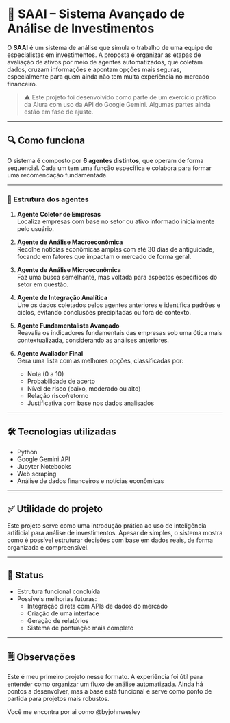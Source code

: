 # 🧠 SAAI – Sistema Avançado de Análise de Investimentos

O **SAAI** é um sistema de análise que simula o trabalho de uma equipe de especialistas em investimentos. A proposta é organizar as etapas de avaliação de ativos por meio de agentes automatizados, que coletam dados, cruzam informações e apontam opções mais seguras, especialmente para quem ainda não tem muita experiência no mercado financeiro.

> ⚠️ Este projeto foi desenvolvido como parte de um exercício prático da Alura com uso da API do Google Gemini. Algumas partes ainda estão em fase de ajuste.

---

## 🔍 Como funciona

O sistema é composto por **6 agentes distintos**, que operam de forma sequencial. Cada um tem uma função específica e colabora para formar uma recomendação fundamentada.

---

### 👥 Estrutura dos agentes

1. **Agente Coletor de Empresas**  
   Localiza empresas com base no setor ou ativo informado inicialmente pelo usuário.

2. **Agente de Análise Macroeconômica**  
   Recolhe notícias econômicas amplas com até 30 dias de antiguidade, focando em fatores que impactam o mercado de forma geral.

3. **Agente de Análise Microeconômica**  
   Faz uma busca semelhante, mas voltada para aspectos específicos do setor em questão.

4. **Agente de Integração Analítica**  
   Une os dados coletados pelos agentes anteriores e identifica padrões e ciclos, evitando conclusões precipitadas ou fora de contexto.

5. **Agente Fundamentalista Avançado**  
   Reavalia os indicadores fundamentais das empresas sob uma ótica mais contextualizada, considerando as análises anteriores.

6. **Agente Avaliador Final**  
   Gera uma lista com as melhores opções, classificadas por:
   - Nota (0 a 10)
   - Probabilidade de acerto
   - Nível de risco (baixo, moderado ou alto)
   - Relação risco/retorno
   - Justificativa com base nos dados analisados

---

## 🛠️ Tecnologias utilizadas

- Python
- Google Gemini API
- Jupyter Notebooks
- Web scraping
- Análise de dados financeiros e notícias econômicas

---

## ✅ Utilidade do projeto

Este projeto serve como uma introdução prática ao uso de inteligência artificial para análise de investimentos. Apesar de simples, o sistema mostra como é possível estruturar decisões com base em dados reais, de forma organizada e compreensível.

---

## 📌 Status

- Estrutura funcional concluída
- Possíveis melhorias futuras:
  - Integração direta com APIs de dados do mercado
  - Criação de uma interface
  - Geração de relatórios
  - Sistema de pontuação mais completo

---

## 🗒️ Observações

Este é meu primeiro projeto nesse formato. A experiência foi útil para entender como organizar um fluxo de análise automatizada. Ainda há pontos a desenvolver, mas a base está funcional e serve como ponto de partida para projetos mais robustos.

Você me encontra por ai como @byjohnwesley
